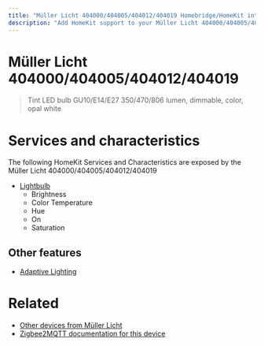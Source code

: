 ```yaml
---
title: "Müller Licht 404000/404005/404012/404019 Homebridge/HomeKit integration"
description: "Add HomeKit support to your Müller Licht 404000/404005/404012/404019, using Homebridge, Zigbee2MQTT and homebridge-z2m."
---
```

<!---
This file has been GENERATED using src/docgen/docgen.ts
DO NOT EDIT THIS FILE MANUALLY!
-->
# Müller Licht 404000/404005/404012/404019
> Tint LED bulb GU10/E14/E27 350/470/806 lumen, dimmable, color, opal white


# Services and characteristics
The following HomeKit Services and Characteristics are exposed by
the Müller Licht 404000/404005/404012/404019

* [Lightbulb](../../light.md)
  * Brightness
  * Color Temperature
  * Hue
  * On
  * Saturation

## Other features
* [Adaptive Lighting](../../light.md)

# Related
* [Other devices from Müller Licht](../index.md#muller_licht)
* [Zigbee2MQTT documentation for this device](https://www.zigbee2mqtt.io/devices/404000_404005_404012_404019.html)
